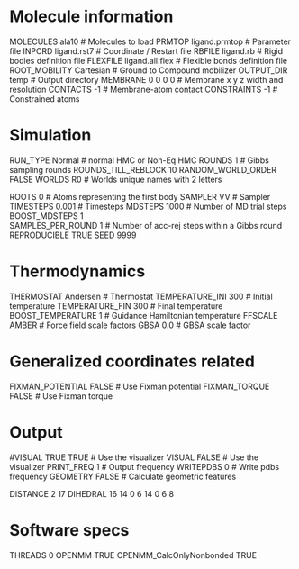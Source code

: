 # Molecule information
MOLECULES ala10                  # Molecules to load
PRMTOP ligand.prmtop       # Parameter file
INPCRD ligand.rst7      # Coordinate / Restart file
RBFILE ligand.rb    # Rigid bodies definition file 
FLEXFILE ligand.all.flex  # Flexible bonds definition file
ROOT_MOBILITY Cartesian  # Ground to Compound mobilizer
OUTPUT_DIR temp # Output directory
MEMBRANE 0 0 0 0 # Membrane x y z width and resolution
CONTACTS -1  # Membrane-atom contact
CONSTRAINTS -1  # Constrained atoms

# Simulation
RUN_TYPE Normal # normal HMC or Non-Eq HMC
ROUNDS 1                   # Gibbs sampling rounds
ROUNDS_TILL_REBLOCK 10 
RANDOM_WORLD_ORDER FALSE 
WORLDS R0 # Worlds unique names with 2 letters 

ROOTS 0 # Atoms representing the first body
SAMPLER VV      # Sampler
TIMESTEPS 0.001              # Timesteps 
MDSTEPS 1000     # Number of MD trial steps
BOOST_MDSTEPS 1   
SAMPLES_PER_ROUND 1  # Number of acc-rej steps within a Gibbs round
REPRODUCIBLE TRUE
SEED 9999

# Thermodynamics
THERMOSTAT Andersen     # Thermostat 
TEMPERATURE_INI  300    # Initial temperature
TEMPERATURE_FIN  300    # Final temperature
BOOST_TEMPERATURE   1     # Guidance Hamiltonian temperature
FFSCALE AMBER        # Force field scale factors
GBSA 0.0         # GBSA scale factor

# Generalized coordinates related
FIXMAN_POTENTIAL FALSE  # Use Fixman potential
FIXMAN_TORQUE FALSE        # Use Fixman torque

# Output
#VISUAL TRUE TRUE              # Use the visualizer
VISUAL FALSE           # Use the visualizer
PRINT_FREQ 1 # Output frequency
WRITEPDBS 0    # Write pdbs frequency
GEOMETRY FALSE             # Calculate geometric features

DISTANCE 2 17
DIHEDRAL 16 14 0 6 14 0 6 8

# Software specs
THREADS 0
OPENMM TRUE
OPENMM_CalcOnlyNonbonded TRUE


